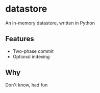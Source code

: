 # datastore
An in-memory datastore, written in Python

## Features
- Two-phase commit
- Optional indexing

## Why
Don't know, had fun
